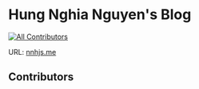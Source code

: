 # Hung Nghia Nguyen's Blog

[![All Contributors](https://img.shields.io/github/all-contributors/nnhjs/nnhjs?color=ee8449&style=flat-square)](#contributors)

URL: [nnhjs.me](https://nnhjs.me)

## Contributors

<!-- ALL-CONTRIBUTORS-LIST:START - Do not remove or modify this section -->
<!-- prettier-ignore-start -->
<!-- markdownlint-disable -->

<!-- markdownlint-restore -->
<!-- prettier-ignore-end -->

<!-- ALL-CONTRIBUTORS-LIST:END -->